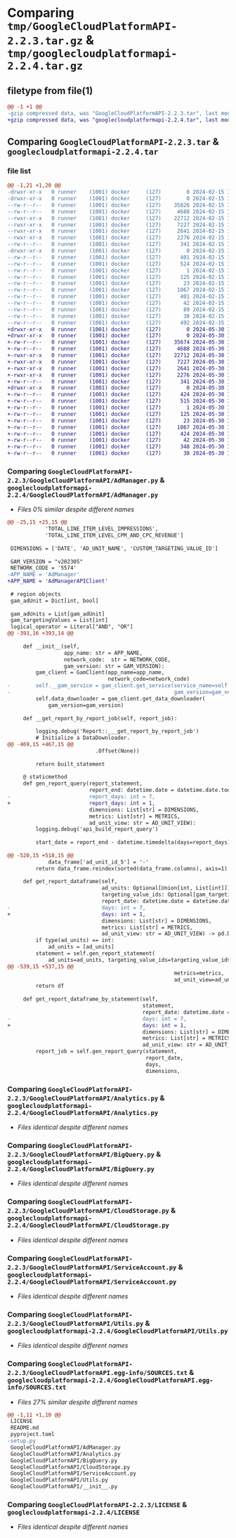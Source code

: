 # Comparing `tmp/GoogleCloudPlatformAPI-2.2.3.tar.gz` & `tmp/googlecloudplatformapi-2.2.4.tar.gz`

## filetype from file(1)

```diff
@@ -1 +1 @@
-gzip compressed data, was "GoogleCloudPlatformAPI-2.2.3.tar", last modified: Thu Feb 15 12:00:20 2024, max compression
+gzip compressed data, was "googlecloudplatformapi-2.2.4.tar", last modified: Thu May 30 15:05:01 2024, max compression
```

## Comparing `GoogleCloudPlatformAPI-2.2.3.tar` & `googlecloudplatformapi-2.2.4.tar`

### file list

```diff
@@ -1,21 +1,20 @@
-drwxr-xr-x   0 runner    (1001) docker     (127)        0 2024-02-15 12:00:20.035908 GoogleCloudPlatformAPI-2.2.3/
-drwxr-xr-x   0 runner    (1001) docker     (127)        0 2024-02-15 12:00:20.035908 GoogleCloudPlatformAPI-2.2.3/GoogleCloudPlatformAPI/
--rw-r--r--   0 runner    (1001) docker     (127)    35826 2024-02-15 12:00:09.000000 GoogleCloudPlatformAPI-2.2.3/GoogleCloudPlatformAPI/AdManager.py
--rw-r--r--   0 runner    (1001) docker     (127)     4688 2024-02-15 12:00:09.000000 GoogleCloudPlatformAPI-2.2.3/GoogleCloudPlatformAPI/Analytics.py
--rwxr-xr-x   0 runner    (1001) docker     (127)    22712 2024-02-15 12:00:09.000000 GoogleCloudPlatformAPI-2.2.3/GoogleCloudPlatformAPI/BigQuery.py
--rwxr-xr-x   0 runner    (1001) docker     (127)     7227 2024-02-15 12:00:09.000000 GoogleCloudPlatformAPI-2.2.3/GoogleCloudPlatformAPI/CloudStorage.py
--rwxr-xr-x   0 runner    (1001) docker     (127)     2641 2024-02-15 12:00:09.000000 GoogleCloudPlatformAPI-2.2.3/GoogleCloudPlatformAPI/ServiceAccount.py
--rwxr-xr-x   0 runner    (1001) docker     (127)     2276 2024-02-15 12:00:09.000000 GoogleCloudPlatformAPI-2.2.3/GoogleCloudPlatformAPI/Utils.py
--rw-r--r--   0 runner    (1001) docker     (127)      341 2024-02-15 12:00:09.000000 GoogleCloudPlatformAPI-2.2.3/GoogleCloudPlatformAPI/__init__.py
-drwxr-xr-x   0 runner    (1001) docker     (127)        0 2024-02-15 12:00:20.035908 GoogleCloudPlatformAPI-2.2.3/GoogleCloudPlatformAPI.egg-info/
--rw-r--r--   0 runner    (1001) docker     (127)      401 2024-02-15 12:00:20.000000 GoogleCloudPlatformAPI-2.2.3/GoogleCloudPlatformAPI.egg-info/PKG-INFO
--rw-r--r--   0 runner    (1001) docker     (127)      524 2024-02-15 12:00:20.000000 GoogleCloudPlatformAPI-2.2.3/GoogleCloudPlatformAPI.egg-info/SOURCES.txt
--rw-r--r--   0 runner    (1001) docker     (127)        1 2024-02-15 12:00:20.000000 GoogleCloudPlatformAPI-2.2.3/GoogleCloudPlatformAPI.egg-info/dependency_links.txt
--rw-r--r--   0 runner    (1001) docker     (127)      125 2024-02-15 12:00:20.000000 GoogleCloudPlatformAPI-2.2.3/GoogleCloudPlatformAPI.egg-info/requires.txt
--rw-r--r--   0 runner    (1001) docker     (127)       23 2024-02-15 12:00:20.000000 GoogleCloudPlatformAPI-2.2.3/GoogleCloudPlatformAPI.egg-info/top_level.txt
--rw-r--r--   0 runner    (1001) docker     (127)     1067 2024-02-15 12:00:09.000000 GoogleCloudPlatformAPI-2.2.3/LICENSE
--rw-r--r--   0 runner    (1001) docker     (127)      401 2024-02-15 12:00:20.035908 GoogleCloudPlatformAPI-2.2.3/PKG-INFO
--rw-r--r--   0 runner    (1001) docker     (127)       42 2024-02-15 12:00:09.000000 GoogleCloudPlatformAPI-2.2.3/README.md
--rw-r--r--   0 runner    (1001) docker     (127)       89 2024-02-15 12:00:09.000000 GoogleCloudPlatformAPI-2.2.3/pyproject.toml
--rw-r--r--   0 runner    (1001) docker     (127)       38 2024-02-15 12:00:20.035908 GoogleCloudPlatformAPI-2.2.3/setup.cfg
--rw-r--r--   0 runner    (1001) docker     (127)      492 2024-02-15 12:00:09.000000 GoogleCloudPlatformAPI-2.2.3/setup.py
+drwxr-xr-x   0 runner    (1001) docker     (127)        0 2024-05-30 15:05:01.191957 googlecloudplatformapi-2.2.4/
+drwxr-xr-x   0 runner    (1001) docker     (127)        0 2024-05-30 15:05:01.187957 googlecloudplatformapi-2.2.4/GoogleCloudPlatformAPI/
+-rw-r--r--   0 runner    (1001) docker     (127)    35674 2024-05-30 15:04:56.000000 googlecloudplatformapi-2.2.4/GoogleCloudPlatformAPI/AdManager.py
+-rw-r--r--   0 runner    (1001) docker     (127)     4688 2024-05-30 15:04:56.000000 googlecloudplatformapi-2.2.4/GoogleCloudPlatformAPI/Analytics.py
+-rwxr-xr-x   0 runner    (1001) docker     (127)    22712 2024-05-30 15:04:56.000000 googlecloudplatformapi-2.2.4/GoogleCloudPlatformAPI/BigQuery.py
+-rwxr-xr-x   0 runner    (1001) docker     (127)     7227 2024-05-30 15:04:56.000000 googlecloudplatformapi-2.2.4/GoogleCloudPlatformAPI/CloudStorage.py
+-rwxr-xr-x   0 runner    (1001) docker     (127)     2641 2024-05-30 15:04:56.000000 googlecloudplatformapi-2.2.4/GoogleCloudPlatformAPI/ServiceAccount.py
+-rwxr-xr-x   0 runner    (1001) docker     (127)     2276 2024-05-30 15:04:56.000000 googlecloudplatformapi-2.2.4/GoogleCloudPlatformAPI/Utils.py
+-rw-r--r--   0 runner    (1001) docker     (127)      341 2024-05-30 15:04:56.000000 googlecloudplatformapi-2.2.4/GoogleCloudPlatformAPI/__init__.py
+drwxr-xr-x   0 runner    (1001) docker     (127)        0 2024-05-30 15:05:01.187957 googlecloudplatformapi-2.2.4/GoogleCloudPlatformAPI.egg-info/
+-rw-r--r--   0 runner    (1001) docker     (127)      424 2024-05-30 15:05:01.000000 googlecloudplatformapi-2.2.4/GoogleCloudPlatformAPI.egg-info/PKG-INFO
+-rw-r--r--   0 runner    (1001) docker     (127)      515 2024-05-30 15:05:01.000000 googlecloudplatformapi-2.2.4/GoogleCloudPlatformAPI.egg-info/SOURCES.txt
+-rw-r--r--   0 runner    (1001) docker     (127)        1 2024-05-30 15:05:01.000000 googlecloudplatformapi-2.2.4/GoogleCloudPlatformAPI.egg-info/dependency_links.txt
+-rw-r--r--   0 runner    (1001) docker     (127)      125 2024-05-30 15:05:01.000000 googlecloudplatformapi-2.2.4/GoogleCloudPlatformAPI.egg-info/requires.txt
+-rw-r--r--   0 runner    (1001) docker     (127)       23 2024-05-30 15:05:01.000000 googlecloudplatformapi-2.2.4/GoogleCloudPlatformAPI.egg-info/top_level.txt
+-rw-r--r--   0 runner    (1001) docker     (127)     1067 2024-05-30 15:04:56.000000 googlecloudplatformapi-2.2.4/LICENSE
+-rw-r--r--   0 runner    (1001) docker     (127)      424 2024-05-30 15:05:01.187957 googlecloudplatformapi-2.2.4/PKG-INFO
+-rw-r--r--   0 runner    (1001) docker     (127)       42 2024-05-30 15:04:56.000000 googlecloudplatformapi-2.2.4/README.md
+-rw-r--r--   0 runner    (1001) docker     (127)      348 2024-05-30 15:04:56.000000 googlecloudplatformapi-2.2.4/pyproject.toml
+-rw-r--r--   0 runner    (1001) docker     (127)       38 2024-05-30 15:05:01.191957 googlecloudplatformapi-2.2.4/setup.cfg
```

### Comparing `GoogleCloudPlatformAPI-2.2.3/GoogleCloudPlatformAPI/AdManager.py` & `googlecloudplatformapi-2.2.4/GoogleCloudPlatformAPI/AdManager.py`

 * *Files 0% similar despite different names*

```diff
@@ -25,15 +25,15 @@
            'TOTAL_LINE_ITEM_LEVEL_IMPRESSIONS',
            'TOTAL_LINE_ITEM_LEVEL_CPM_AND_CPC_REVENUE']
 
 DIMENSIONS = ['DATE', 'AD_UNIT_NAME', 'CUSTOM_TARGETING_VALUE_ID']
 
 GAM_VERSION = "v202305"
 NETWORK_CODE = '5574'
-APP_NAME = 'AdManager'
+APP_NAME = 'AdManagerAPIClient'
 
 # region objects
 gam_adUnit = Dict[int, bool]
 
 gam_adUnits = List[gam_adUnit]
 gam_targetingValues = List[int]
 logical_operator = Literal["AND", "OR"]
@@ -393,16 +393,14 @@
 
     def __init__(self,
                  app_name: str = APP_NAME,
                  network_code:  str = NETWORK_CODE,
                  gam_version: str = GAM_VERSION):
         gam_client = GamClient(app_name=app_name,
                                network_code=network_code)
-        self.__gam_service = gam_client.get_service(service_name=self.service_name,
-                                                    gam_version=gam_version)
         self.data_downloader = gam_client.get_data_downloader(
             gam_version=gam_version)
 
     def __get_report_by_report_job(self, report_job):
 
         logging.debug('Report::___get_report_by_report_job')
         # Initialize a DataDownloader.
@@ -469,15 +467,15 @@
                            .Offset(None))
 
         return built_statement
 
     @ staticmethod
     def gen_report_query(report_statement,
                          report_end: datetime.date = datetime.date.today(),
-                         report_days: int = 7,
+                         report_days: int = 1,
                          dimensions: List[str] = DIMENSIONS,
                          metrics: List[str] = METRICS,
                          ad_unit_view: str = AD_UNIT_VIEW):
         logging.debug('api_build_report_query')
 
         start_date = report_end - datetime.timedelta(days=report_days)
 
@@ -520,15 +518,15 @@
             data_frame['ad_unit_id_5'] = '-'
         return data_frame.reindex(sorted(data_frame.columns), axis=1)
 
     def get_report_dataframe(self,
                              ad_units: Optional[Union[int, List[int]]] = None,
                              targeting_value_ids: Optional[gam_targetingValues] = None,
                              report_date: datetime.date = datetime.date.today(),
-                             days: int = 7,
+                             days: int = 1,
                              dimensions: List[str] = DIMENSIONS,
                              metrics: List[str] = METRICS,
                              ad_unit_view: str = AD_UNIT_VIEW) -> pd.DataFrame:
         if type(ad_units) == int:
             ad_units = [ad_units]
         statement = self.gen_report_statement(
             ad_units=ad_units, targeting_value_ids=targeting_value_ids)
@@ -539,15 +537,15 @@
                                                     metrics=metrics,
                                                     ad_unit_view=ad_unit_view)
         return df
 
     def get_report_dataframe_by_statement(self,
                                           statement,
                                           report_date: datetime.date = datetime.date.today(),
-                                          days: int = 7,
+                                          days: int = 1,
                                           dimensions: List[str] = DIMENSIONS,
                                           metrics: List[str] = METRICS,
                                           ad_unit_view: str = AD_UNIT_VIEW) -> pd.DataFrame:
         report_job = self.gen_report_query(statement,
                                            report_date,
                                            days,
                                            dimensions,
```

### Comparing `GoogleCloudPlatformAPI-2.2.3/GoogleCloudPlatformAPI/Analytics.py` & `googlecloudplatformapi-2.2.4/GoogleCloudPlatformAPI/Analytics.py`

 * *Files identical despite different names*

### Comparing `GoogleCloudPlatformAPI-2.2.3/GoogleCloudPlatformAPI/BigQuery.py` & `googlecloudplatformapi-2.2.4/GoogleCloudPlatformAPI/BigQuery.py`

 * *Files identical despite different names*

### Comparing `GoogleCloudPlatformAPI-2.2.3/GoogleCloudPlatformAPI/CloudStorage.py` & `googlecloudplatformapi-2.2.4/GoogleCloudPlatformAPI/CloudStorage.py`

 * *Files identical despite different names*

### Comparing `GoogleCloudPlatformAPI-2.2.3/GoogleCloudPlatformAPI/ServiceAccount.py` & `googlecloudplatformapi-2.2.4/GoogleCloudPlatformAPI/ServiceAccount.py`

 * *Files identical despite different names*

### Comparing `GoogleCloudPlatformAPI-2.2.3/GoogleCloudPlatformAPI/Utils.py` & `googlecloudplatformapi-2.2.4/GoogleCloudPlatformAPI/Utils.py`

 * *Files identical despite different names*

### Comparing `GoogleCloudPlatformAPI-2.2.3/GoogleCloudPlatformAPI.egg-info/SOURCES.txt` & `googlecloudplatformapi-2.2.4/GoogleCloudPlatformAPI.egg-info/SOURCES.txt`

 * *Files 27% similar despite different names*

```diff
@@ -1,11 +1,10 @@
 LICENSE
 README.md
 pyproject.toml
-setup.py
 GoogleCloudPlatformAPI/AdManager.py
 GoogleCloudPlatformAPI/Analytics.py
 GoogleCloudPlatformAPI/BigQuery.py
 GoogleCloudPlatformAPI/CloudStorage.py
 GoogleCloudPlatformAPI/ServiceAccount.py
 GoogleCloudPlatformAPI/Utils.py
 GoogleCloudPlatformAPI/__init__.py
```

### Comparing `GoogleCloudPlatformAPI-2.2.3/LICENSE` & `googlecloudplatformapi-2.2.4/LICENSE`

 * *Files identical despite different names*

